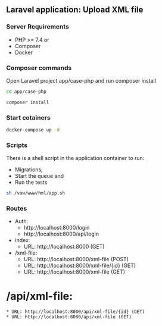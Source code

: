 ## Laravel application: Upload XML file

### Server Requirements
* PHP >= 7.4 or
* Composer
* Docker

### Composer commands
Open Laravel project app/case-php and run composer install
```bash
cd app/case-php

composer install
```

### Start cotainers
```bash
docker-compose up -d
```


### Scripts
There is a shell script in the application container to run:
* Migrations;
* Start the queue and
* Run the tests
```bash
sh /vaw/www/hml/app.sh
```



### Routes
* Auth:
  * http://localhost:8000/login
  * http://localhost:8000/api/login
* index:
  * URL: http://localhost:8000 (GET)
* /xml-file:
  * URL: http://localhost:8000/xml-file (POST)
  * URL: http://localhost:8000/xml-file/{id} (GET)
  * URL: http://localhost:8000/xml-file (GET)
# /api/xml-file:
    * URL: http://localhost:8000/api/xml-file/{id} (GET)
    * URL: http://localhost:8000/api/xml-file (GET)
